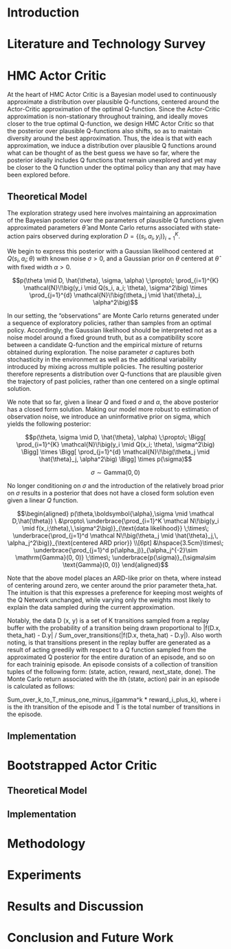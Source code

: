 <!-- about 500 words -->

# Introduction

<!-- about 3000 words -->

# Literature and Technology Survey

<!-- about 2000 words -->

# HMC Actor Critic

At the heart of HMC Actor Critic is a Bayesian model used to continuously approximate a distribution over plausible Q-functions, centered around the Actor-Critic approximation of the optimal Q-function. Since the Actor-Critic approximation is non-stationary throughout training, and ideally moves closer to the true optimal Q-function, we design HMC Actor Critic so that the posterior over plausible Q-functions also shifts, so as to maintain diversity around the best approximation. Thus, the idea is that with each approximation, we induce a distribution over plausible Q functions around what can be thought of as the best guess we have so far, where the posterior ideally includes Q functions that remain unexplored and yet may be closer to the Q function under the optimal policy than any that may have been explored before.

## Theoretical Model

The exploration strategy used here involves maintaining an approximation of the Bayesian posterior over the parameters of plausible Q functions given approximated parameters $\hat{\theta}$ and Monte Carlo returns associated with state-action pairs observed during exploration $D = \{ (s_i, a_i, y_i) \}_{i=1}^{K}$.

We begin to express this posterior with a Gaussian likelihood centered at $Q(s_i, a_i; \theta)$ with known noise $\sigma > 0$, and a Gaussian prior on $\theta$ centered at $\hat{\theta}$ with fixed width $\alpha > 0$.

```math
p(\theta \mid D, \hat{\theta}, \sigma, \alpha) \;\propto\;
\prod_{i=1}^{K} \mathcal{N}\!\big(y_i \mid Q(s_i, a_i; \theta), \sigma^2\big)
\times
\prod_{j=1}^{d} \mathcal{N}\!\big(\theta_j \mid \hat{\theta}_j, \alpha^2\big)
```

In our setting, the “observations” are Monte Carlo returns generated under a sequence of exploratory policies, rather than samples from an optimal policy. Accordingly, the Gaussian likelihood should be interpreted not as a noise model around a fixed ground truth, but as a compatibility score between a candidate Q-function and the empirical mixture of returns obtained during exploration. The noise parameter $\sigma$ captures both stochasticity in the environment as well as the additional variability introduced by mixing across multiple policies. The resulting posterior therefore represents a distribution over Q-functions that are plausible given the trajectory of past policies, rather than one centered on a single optimal solution.

We note that so far, given a linear $Q$ and fixed $\sigma$ and $\alpha$, the above posterior has a closed form solution. Making our model more robust to estimation of observation noise, we introduce an uninformative prior on sigma, which yields the following posterior:

```math
p(\theta, \sigma \mid D, \hat{\theta}, \alpha) \;\propto\;
\Bigg[ \prod_{i=1}^{K} \mathcal{N}\!\big(y_i \mid Q(x_i; \theta), \sigma^2\big) \Bigg]
\times
\Bigg[ \prod_{j=1}^{d} \mathcal{N}\!\big(\theta_j \mid \hat{\theta}_j, \alpha^2\big) \Bigg]
\times p(\sigma)
```

```math
\sigma \sim \text{Gamma}(0, 0)
```

No longer conditioning on $\sigma$ and the introduction of the relatively broad prior on $\sigma$ results in a posterior that does not have a closed form solution even given a linear $Q$ function.

```math
\begin{aligned} p(\theta,\boldsymbol{\alpha},\sigma \mid \mathcal D,\hat{\theta}) \ &\propto\ \underbrace{\prod_{i=1}^K \mathcal N\!\big(y_i \mid f(x_i;\theta),\,\sigma^2\big)}_{\text{data likelihood}} \;\times\; \underbrace{\prod_{j=1}^d \mathcal N\!\big(\theta_j \mid \hat{\theta}_j,\, \alpha_j^2\big)}_{\text{centered ARD prior}} \\[6pt] &\hspace{3.5cm}\times\; \underbrace{\prod_{j=1}^d p(\alpha_j)}_{\alpha_j^{-2}\sim \mathrm{Gamma}(0, 0)} \;\times\; \underbrace{p(\sigma)}_{\sigma\sim \text{Gamma}(0, 0)} \end{aligned}
```

Note that the above model places an ARD-like prior on theta, where instead of centering around zero, we center around the prior parameter theta_hat. The intuition is that this expresses a preference for keeping most weights of the Q Network unchanged, while varying only the weights most likely to explain the data sampled during the current approximation.

Notably, the data D (x, y) is a set of K transitions sampled from a replay buffer with the probability of a transition being drawn proportional to |f(D.x, theta_hat) - D.y| / Sum_over_transitions(|f(D.x, theta_hat) - D.y|). Also worth noting, is that transitions present in the replay buffer are generated as a result of acting greedily with respect to a Q function sampled from the approximated Q posterior for the entire duration of an episode, and so on for each traininig episode. An episode consists of a collection of transition tuples of the following form: (state, action, reward, next_state, done). The Monte Carlo return associated with the ith (state, action) pair in an episode is calculated as follows:

Sum_over_k_to_T_minus_one_minus_i(gamma^k \* reward_i_plus_k), where i is the ith transition of the episode and T is the total number of transitions in the episode.

## Implementation

<!-- about 1000 words -->

# Bootstrapped Actor Critic

## Theoretical Model

## Implementation

<!-- about 1000 words -->

# Methodology

<!-- about 500 words -->

# Experiments

<!-- about 1000 words -->

# Results and Discussion

<!-- about 1000 words -->

# Conclusion and Future Work
